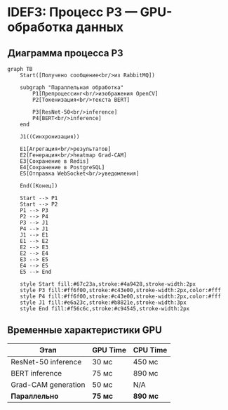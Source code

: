 # IDEF3: Процесс P3 — GPU-обработка данных

## Диаграмма процесса P3

```mermaid
graph TB
    Start([Получено сообщение<br/>из RabbitMQ])
    
    subgraph "Параллельная обработка"
        P1[Препроцессинг<br/>изображения OpenCV]
        P2[Токенизация<br/>текста BERT]
        
        P3[ResNet-50<br/>inference]
        P4[BERT<br/>inference]
    end
    
    J1((Синхронизация))
    
    E1[Агрегация<br/>результатов]
    E2[Генерация<br/>heatmap Grad-CAM]
    E3[Сохранение в Redis]
    E4[Сохранение в PostgreSQL]
    E5[Отправка WebSocket<br/>уведомления]
    
    End([Конец])
    
    Start --> P1
    Start --> P2
    P1 --> P3
    P2 --> P4
    P3 --> J1
    P4 --> J1
    J1 --> E1
    E1 --> E2
    E2 --> E3
    E2 --> E4
    E3 --> E5
    E4 --> E5
    E5 --> End
    
    style Start fill:#67c23a,stroke:#4a9428,stroke-width:2px
    style P3 fill:#ff6f00,stroke:#c43e00,stroke-width:2px,color:#fff
    style P4 fill:#ff6f00,stroke:#c43e00,stroke-width:2px,color:#fff
    style J1 fill:#e6a23c,stroke:#b8821e,stroke-width:3px
    style End fill:#f56c6c,stroke:#c94545,stroke-width:2px
```

## Временные характеристики GPU

| Этап | GPU Time | CPU Time |
|------|----------|----------|
| ResNet-50 inference | 30 мс | 450 мс |
| BERT inference | 75 мс | 890 мс |
| Grad-CAM generation | 50 мс | N/A |
| **Параллельно** | **75 мс** | **890 мс** |

